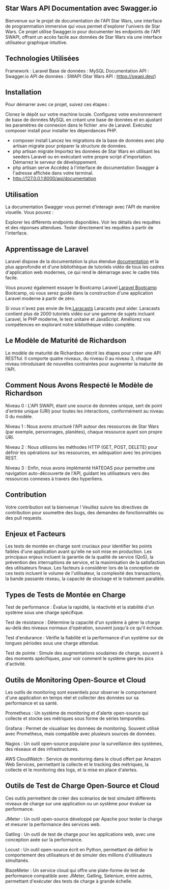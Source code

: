 ## Star Wars API Documentation avec Swagger.io
Bienvenue sur le projet de documentation de l'API Star Wars, une interface de programmation immersive qui vous permet d'explorer l'univers de Star Wars. Ce projet utilise Swagger.io pour documenter les endpoints de l'API SWAPI, offrant un accès facile aux données de Star Wars via une interface utilisateur graphique intuitive.

## Technologies Utilisées
Framework : Laravel
Base de données : MySQL
Documentation API : Swagger.io
API de données : SWAPI (Star Wars API : https://swapi.dev/)

## Installation
Pour démarrer avec ce projet, suivez ces étapes :

Clonez le dépôt sur votre machine locale.
Configurez votre environnement de base de données MySQL en créant une base de données et en ajustant les paramètres de connexion dans le fichier .env de Laravel.
Exécutez composer install pour installer les dépendances PHP.
- composer install
Lancez les migrations de la base de données avec php artisan migrate pour préparer la structure de données.
- php artisan migrate
Importez les données de Star Wars en utilisant les seeders Laravel ou en exécutant votre propre script d'importation.
Démarrez le serveur de développement.
- php artisan serve
Accédez à l'interface de documentation Swagger à l'adresse affichée dans votre terminal.
- http://127.0.0.1:8000/api/documentation

## Utilisation
La documentation Swagger vous permet d'interagir avec l'API de manière visuelle. Vous pouvez :

Explorer les différents endpoints disponibles.
Voir les détails des requêtes et des réponses attendues.
Tester directement les requêtes à partir de l'interface.

## Apprentissage de Laravel

Laravel dispose de la documentation la plus étendue [documentation](https://laravel.com/docs) et la plus approfondie et d'une bibliothèque de tutoriels vidéo de tous les cadres d'application web modernes, ce qui rend le démarrage avec le cadre très facile.

Vous pouvez également essayer le Bootcamp Laravel [Laravel Bootcamp](https://bootcamp.laravel.com) Bootcamp, où vous serez guidé dans la construction d'une application Laravel moderne à partir de zéro.

Si vous n'avez pas envie de lire,[Laracasts](https://laracasts.com) Laracasts peut aider. Laracasts contient plus de 2000 tutoriels vidéo sur une gamme de sujets incluant Laravel, le PHP moderne, le test unitaire et JavaScript. Améliorez vos compétences en explorant notre bibliothèque vidéo complète.

## Le Modèle de Maturité de Richardson
Le modèle de maturité de Richardson décrit les étapes pour créer une API RESTful. Il comporte quatre niveaux, du niveau 0 au niveau 3, chaque niveau introduisant de nouvelles contraintes pour augmenter la maturité de l'API.

## Comment Nous Avons Respecté le Modèle de Richardson
  Niveau 0 : L'API SWAPI, étant une source de données unique, sert de point d'entrée unique (URI) pour toutes les interactions, conformément au niveau 0 du modèle.

  Niveau 1 : Nous avons structuré l'API autour des ressources de Star Wars (par exemple, personnages, planètes), chaque ressource ayant son propre URI.

  Niveau 2 : Nous utilisons les méthodes HTTP (GET, POST, DELETE) pour définir les opérations sur les ressources, en adéquation avec les principes REST.
  
  Niveau 3 : Enfin, nous avons implémenté HATEOAS pour permettre une navigation auto-découverte de l'API, guidant les utilisateurs vers des ressources connexes à travers des hyperliens.

## Contribution
Votre contribution est la bienvenue ! Veuillez suivre les directives de contribution pour soumettre des bugs, des demandes de fonctionnalités ou des pull requests.

## Enjeux et Facteurs
Les tests de montée en charge sont cruciaux pour identifier les points faibles d'une application avant qu'elle ne soit mise en production. Les principaux enjeux incluent la garantie de la qualité de service (QoS), la prévention des interruptions de service, et la maximisation de la satisfaction des utilisateurs finaux. Les facteurs à considérer lors de la conception de ces tests incluent le volume de l'utilisateur, la complexité des transactions, la bande passante réseau, la capacité de stockage et le traitement parallèle.

## Types de Tests de Montée en Charge
  Test de performance : Évalue la rapidité, la réactivité et la stabilité d'un système sous une charge spécifique.

  Test de résistance : Détermine la capacité d'un système à gérer la charge au-delà des niveaux normaux d'opération, souvent jusqu'à ce qu'il échoue.

  Test d'endurance : Vérifie la fiabilité et la performance d'un système sur de longues périodes sous une charge attendue.

  Test de pointe : Simule des augmentations soudaines de charge, souvent à des moments spécifiques, pour voir comment le système gère les pics d'activité.

## Outils de Monitoring Open-Source et Cloud
Les outils de monitoring sont essentiels pour observer le comportement d'une application en temps réel et collecter des données sur sa performance et sa santé.

  Prometheus : Un système de monitoring et d'alerte open-source qui collecte et stocke ses métriques sous forme de séries temporelles.

  Grafana : Permet de visualiser les données de monitoring. Souvent utilisé avec Prometheus, mais compatible avec plusieurs sources de données.

  Nagios : Un outil open-source populaire pour la surveillance des systèmes, des réseaux et des infrastructures.

  AWS CloudWatch : Service de monitoring dans le cloud offert par Amazon Web Services, permettant la collecte et le tracking des métriques, la collecte et le monitoring des logs, et la mise en place d'alertes.

## Outils de Test de Charge Open-Source et Cloud
Ces outils permettent de créer des scénarios de test simulant différents niveaux de charge sur une application ou un système pour évaluer sa performance.

  JMeter : Un outil open-source développé par Apache pour tester la charge et mesurer la performance des services web.

  Gatling : Un outil de test de charge pour les applications web, avec une conception axée sur la performance.

  Locust : Un outil open-source écrit en Python, permettant de définir le comportement des utilisateurs et de simuler des millions d'utilisateurs simultanés.

  BlazeMeter : Un service cloud qui offre une plate-forme de test de performance compatible avec JMeter, Gatling, Selenium, entre autres, permettant d'exécuter des tests de charge à grande échelle.
  